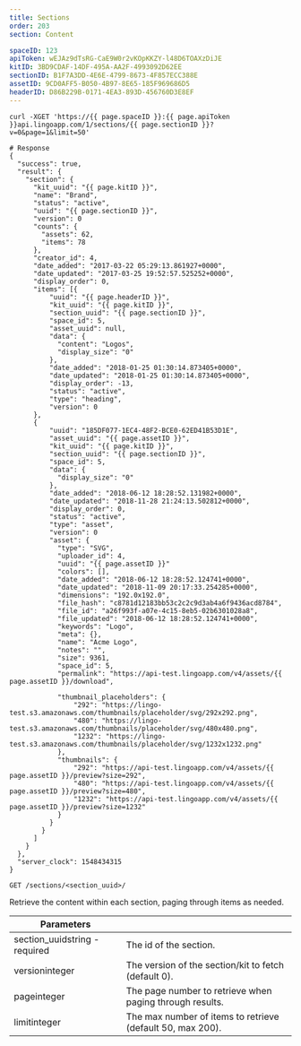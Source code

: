 ```yaml
---
title: Sections
order: 203
section: Content

spaceID: 123
apiToken: wEJAz9dTsRG-CaE9W0r2vKOpKKZY-l48D6TOAXzDiJE
kitID: 3BD9CDAF-14DF-495A-AA2F-4993092D62EE
sectionID: B1F7A3DD-4E6E-4799-8673-4F857ECC388E
assetID: 9CD0AFF5-B050-4B97-8E65-185F969686D5
headerID: D86B229B-0171-4EA3-893D-456760D3E8EF
---
```


```shell
curl -XGET 'https://{{ page.spaceID }}:{{ page.apiToken }}api.lingoapp.com/1/sections/{{ page.sectionID }}?v=0&page=1&limit=50'

# Response
{
  "success": true,
  "result": {
    "section": {
      "kit_uuid": "{{ page.kitID }}",
      "name": "Brand",
      "status": "active",
      "uuid": "{{ page.sectionID }}",
      "version": 0
      "counts": {
        "assets": 62,
        "items": 78
      },
      "creator_id": 4,
      "date_added": "2017-03-22 05:29:13.861927+0000",
      "date_updated": "2017-03-25 19:52:57.525252+0000",
      "display_order": 0,
      "items": [{
          "uuid": "{{ page.headerID }}",
          "kit_uuid": "{{ page.kitID }}",
          "section_uuid": "{{ page.sectionID }}",
          "space_id": 5,
          "asset_uuid": null,
          "data": {
            "content": "Logos",
            "display_size": "0"
          },
          "date_added": "2018-01-25 01:30:14.873405+0000",
          "date_updated": "2018-01-25 01:30:14.873405+0000",
          "display_order": -13,
          "status": "active",
          "type": "heading",
          "version": 0
      },
      {
          "uuid": "185DF077-1EC4-48F2-BCE0-62ED41B53D1E",
          "asset_uuid": "{{ page.assetID }}",
          "kit_uuid": "{{ page.kitID }}",
          "section_uuid": "{{ page.sectionID }}",
          "space_id": 5,
          "data": {
            "display_size": "0"
          },
          "date_added": "2018-06-12 18:28:52.131982+0000",
          "date_updated": "2018-11-28 21:24:13.502812+0000",
          "display_order": 0,
          "status": "active",
          "type": "asset",
          "version": 0
          "asset": {
            "type": "SVG",
            "uploader_id": 4,
            "uuid": "{{ page.assetID }}"
            "colors": [],
            "date_added": "2018-06-12 18:28:52.124741+0000",
            "date_updated": "2018-11-09 20:17:33.254285+0000",
            "dimensions": "192.0x192.0",
            "file_hash": "c8781d12183bb53c2c2c9d3ab4a6f9436acd8784",
            "file_id": "a26f993f-a07e-4c15-8eb5-02b6301028a8",
            "file_updated": "2018-06-12 18:28:52.124741+0000",
            "keywords": "Logo",
            "meta": {},
            "name": "Acme Logo",
            "notes": "",
            "size": 9361,
            "space_id": 5,
            "permalink": "https://api-test.lingoapp.com/v4/assets/{{ page.assetID }}/download",

            "thumbnail_placeholders": {
                "292": "https://lingo-test.s3.amazonaws.com/thumbnails/placeholder/svg/292x292.png",
                "480": "https://lingo-test.s3.amazonaws.com/thumbnails/placeholder/svg/480x480.png",
                "1232": "https://lingo-test.s3.amazonaws.com/thumbnails/placeholder/svg/1232x1232.png"
            },
            "thumbnails": {
                "292": "https://api-test.lingoapp.com/v4/assets/{{ page.assetID }}/preview?size=292",
                "480": "https://api-test.lingoapp.com/v4/assets/{{ page.assetID }}/preview?size=480",
                "1232": "https://api-test.lingoapp.com/v4/assets/{{ page.assetID }}/preview?size=1232"
            }
          }
        }
      ]
    }
  },
  "server_clock": 1548434315
}
```

`GET /sections/<section_uuid>/`

Retrieve the content within each section, paging through items as needed.

| Parameters                                                  |                                                            |
| ----------------------------------------------------------- | ---------------------------------------------------------- |
| section_uuid<span class="arg-type">string - required</span> | The id of the section.                                     |
| version<span class="arg-type">integer</span>                | The version of the section/kit to fetch (default 0).       |
| page<span class="arg-type">integer</span>                   | The page number to retrieve when paging through results.   |
| limit<span class="arg-type">integer</span>                  | The max number of items to retrieve (default 50, max 200). |
